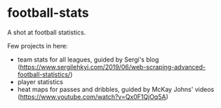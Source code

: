 # football-stats

A shot at football statistics.

Few projects in here:

- team stats for all leagues, guided by Sergi's blog (https://www.sergilehkyi.com/2019/06/web-scraping-advanced-football-statistics/)
- player statistics
- heat maps for passes and dribbles, guided by McKay Johns' videos (https://www.youtube.com/watch?v=Qx0F1QjOq5A)

